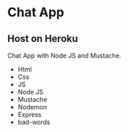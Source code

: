 # Chat App

## Host on Heroku

Chat App with Node JS and Mustache.

- Html
- Css
- JS
- Node JS
- Mustache
- Nodemon
- Express
- bad-words
